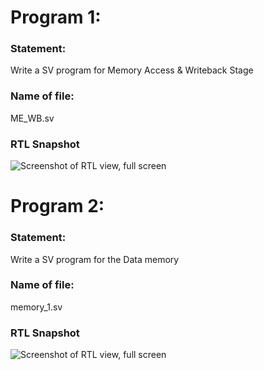 # Program 1: 
### Statement: 
Write a SV program for Memory Access & Writeback Stage
### Name of file:
ME_WB.sv

### RTL Snapshot
![Screenshot of RTL view, full screen](<program1.png>)

# Program 2: 
### Statement: 
Write a SV program for the Data memory

### Name of file:
memory_1.sv

### RTL Snapshot
![Screenshot of RTL view, full screen](<program1.png>)

